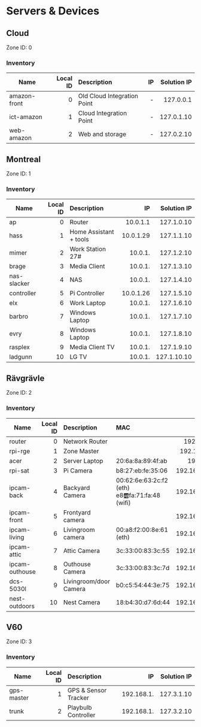 # Servers & Devices

## Cloud

Zone ID: 0
### Inventory

| Name          | Local ID | Description | IP | Solution IP |
| ------------- | --------:|:-------------  | -----:|---:|
| amazon-front  | 0 | Old Cloud Integration Point| -| 127.0.0.1  |
| ict-amazon    | 1 | Cloud Integration Point    | -| 127.0.1.10 |
| web-amazon    | 2 | Web and storage            | -| 127.0.2.10 |

## Montreal

Zone ID: 1

### Inventory

| Name          | Local ID | Description | IP | Solution IP |
| ------------- | --------:|:-------------  | -----:|---:|
| ap            | 0 |Router                     | 10.0.1.1  | 127.1.0.10 |
| hass          | 1 |Home Assistant + tools     | 10.0.1.29 | 127.1.1.10 |
| mimer         | 2 |Work Station 27#           | 10.0.1.   | 127.1.2.10 |
| brage         | 3 |Media Client               | 10.0.1.   | 127.1.3.10 |
| nas-slacker   | 4 |NAS                        | 10.0.1.   | 127.1.4.10 |
| controller    | 5 |Pi Controller              | 10.0.1.26 | 127.1.5.10 |
| elx           | 6 |Work Laptop                | 10.0.1.   | 127.1.6.10 |
| barbro        | 7 |Windows Laptop             | 10.0.1.   | 127.1.7.10 |
| evry          | 8 |Windows Laptop             | 10.0.1.   | 127.1.8.10 |
| rasplex       | 9 |Media Client TV            | 10.0.1.   | 127.1.9.10 |
| ladgunn       | 10|LG TV                      | 10.0.1.   | 127.1.10.10|

## Rävgrävle

Zone ID: 2

### Inventory

| Name          | Local ID | Description | MAC | IP | Solution IP |
| ------------- |--------:|:------------- |:----- | -----:|---:|
| router            | 0 | Network Router            || 192.168.1.1   | 127.2.0.10   |
| rpi-rge           | 1 | Zone Master               || 192.168.1.80  | 127.2.1.10   |
| acer              | 2 | Server Laptop             | 20:6a:8a:89:4f:ab | 192.168.1.    | 127.2.2.10   |
| rpi-sat           | 3 | Pi Camera                 | b8:27:eb:fe:35:06 | 192.168.1.171 | 127.2.3.10   |
| ipcam-back        | 4 | Backyard Camera           | 00:62:6e:63:2c:f2 (eth) e8:ab:fa:71:fa:48 (wifi)| 192.168.1.111 | 127.2.4.10   |
| ipcam-front       | 5 | Frontyard camera          || 192.168.1.113 | 127.2.5.10   |
| ipcam-living      | 6 | Livingroom camera         | 00:a8:f2:00:8e:61 (eth)| 192.168.1.122 | 127.2.6.10   |
| ipcam-attic       | 7 | Attic Camera              | 3c:33:00:83:3c:55 | 192.168.1.118 | 127.2.7.10   |
| ipcam-outhouse    | 8 | Outhouse Camera           | 3c:33:00:83:3c:7d | 192.168.1.121 | 127.2.8.10   |
| dcs-5030l         | 9 | Livingroom/door Camera    | b0:c5:54:44:3e:75 | 192.168.1.172 | 127.2.9.10   |
| nest-outdoors     | 10| Nest Camera               | 18:b4:30:d7:6d:44 | 192.168.1.131 | 127.2.10.10  |

## V60

Zone ID: 3

### Inventory

| Name          | Local ID | Description | IP | Solution IP |
| ------------- | --------:|:-------------  | -----:|---:|
| gps-master    | 1 | GPS & Sensor Tracker  | 192.168.1. | 127.3.1.10 |
| trunk         | 2 | Playbulb Controller   | 192.168.1. | 127.3.2.10 |

